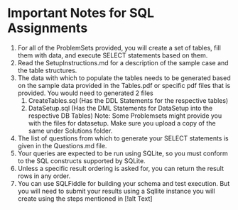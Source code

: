 # Important Notes for SQL Assignments

1. For all of the ProblemSets provided, you will create a set of tables, fill them with data, and execute SELECT statements based on them.
1. Read the SetupInstructions.md for a description of the sample case and the table structures.
1. The data with which to populate the tables needs to be generated based on the sample data provided in the Tables.pdf or specific pdf files that is provided.
   You would need to generated 2 files
   1. CreateTables.sql (Has the DDL Statements for the respective tables)
   1. DataSetup.sql (Has the DML Statements for DataSetup into the respective DB Tables)
   Note: Some Problemsets might provide you with the files for datasetup. Make sure you upload a copy of the same under Solutions folder.
1. The list of questions from which to generate your SELECT statements is given in the Questions.md file.
1. Your queries are expected to be run using SQLite, so you must conform to the SQL constructs supported by SQLite.
1. Unless a specific result ordering is asked for, you can return the result rows in any order.
1. You can use SQLFiddle for building your schema and test execution. But you will need to submit your results using a Sqllite instance you will
create using the steps mentioned in [!alt Text]

